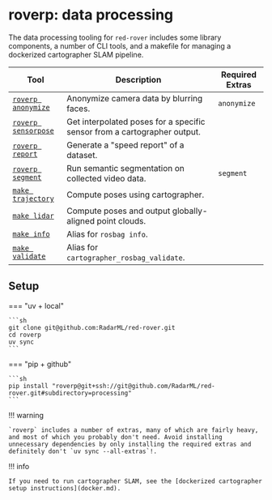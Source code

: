 # **roverp**: data processing

The data processing tooling for `red-rover` includes some library components, a number of CLI tools, and a makefile for managing a dockerized cartographer SLAM pipeline.

| Tool | Description | Required Extras |
| ---- | ----------- | ---------------- |
| [`roverp anonymize`](./cli.md#roverp-anonymize) | Anonymize camera data by blurring faces. | `anonymize` |
| [`roverp sensorpose`](./cli.md#roverp-sensorpose) | Get interpolated poses for a specific sensor from a cartographer output. | |
| [`roverp report`](./cli.md#roverp-report) | Generate a "speed report" of a dataset. | |
| [`roverp segment`](./cli.md#roverp-segment) | Run semantic segmentation on collected video data. | `segment` |
| [`make trajectory`](./docker.md) | Compute poses using cartographer. |
| [`make lidar`](./docker.md) | Compute poses and output globally-aligned point clouds. |
| [`make info`](./docker.md) | Alias for `rosbag info`. |
| [`make validate`](./docker.md) | Alias for `cartographer_rosbag_validate`. |

## Setup

=== "uv + local"

    ```sh
    git clone git@github.com:RadarML/red-rover.git
    cd roverp
    uv sync
    ```

=== "pip + github"

    ```sh
    pip install "roverp@git+ssh://git@github.com/RadarML/red-rover.git#subdirectory=processing"
    ```

!!! warning

    `roverp` includes a number of extras, many of which are fairly heavy, and most of which you probably don't need. Avoid installing unnecessary dependencies by only installing the required extras and definitely don't `uv sync --all-extras`!.

!!! info

    If you need to run cartographer SLAM, see the [dockerized cartographer setup instructions](docker.md).
